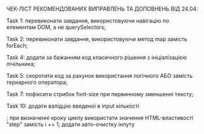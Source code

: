 ЧЕК-ЛІСТ РЕКОМЕНДОВАНИХ ВИПРАВЛЕНЬ ТА ДОПОВНЕНЬ ВІД 24.04:

Task 1: 
перевиконати завдання, використовуючи навігацію по елементам DOM, а не querySelectors;

Task 2: 
перевиконати завдання, використовуючи метод map замість forEach;

Task 4: 
додати за бажанням код класичного рішення з ініціалізацією лічільника;

Task 5: 
скоротити код за рахунок використання логічного АБО замість тернарного оператора;

Task 7: 
пофіксити стрибок font-size при первинному зменшенні тексту;

Task 10: 
додати валідцію введеної в input кількості <div>;
при визначенні кроку циклу використати значення HTML-властивості "step" замість i += 1;
додати авто-очистку інпуту